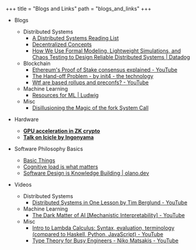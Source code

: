+++
title = "Blogs and Links"
path = "blogs_and_links"
+++

- Blogs
  - Distributed Systems
    - [A Distributed Systems Reading List](https://ferd.ca/a-distributed-systems-reading-list.html)
    - [Decentralized Concepts](https://www.varunsrinivasan.com/writing/)
    - [How We Use Formal Modeling, Lightweight Simulations, and Chaos Testing to Design Reliable Distributed Systems | Datadog](https://www.datadoghq.com/blog/engineering/formal-modeling-and-simulation/)
  - Blockchain
    - [Ethereum's Proof of Stake consensus explained - YouTube](https://www.youtube.com/watch?v=5gfNUVmX3Es)
    - [The Hand-off Problem - by init4 - the technology](https://blog.init4.technology/p/the-hand-off-problem)
    - [Wtf are based rollups and preconfs? - YouTube](https://www.youtube.com/watch?v=WiKPlNGrUzU)
  - Machine Learning
    - [Resources for ML | Ludwig](https://ludwigabap.bearblog.dev/resources-for-ml/)
  - Misc
    - [Disillusioning the Magic of the fork System Call](https://blog.codingconfessions.com/p/the-magic-of-fork)
- Hardware
  - [**GPU acceleration in ZK crypto**](https://www.youtube.com/watch?v=JJMZQzVhCvY)
  - [**Talk on Icicle by Ingonyama**](https://www.youtube.com/watch?v=mUo0WtLnEHU)
- Software Philosophy Basics

  - [Basic Things](https://matklad.github.io/2024/03/22/basic-things.html)
  - [Cognitive load is what matters](https://minds.md/zakirullin/cognitive)
  - [Software Design is Knowledge Building | olano.dev](https://olano.dev/blog/software-design-is-knowledge-building/)

- Videos
  - Distributed Systems
    - [Distributed Systems in One Lesson by Tim Berglund - YouTube](https://www.youtube.com/watch?v=Y6Ev8GIlbxc)
  - Machine Learning
    - [The Dark Matter of AI [Mechanistic Interpretability] - YouTube](https://www.youtube.com/watch?v=UGO_Ehywuxc)
  - Misc
    - [Intro to Lambda Calculus: Syntax, evaluation, terminology (compared to Haskell, Python, JavaScript) - YouTube](https://www.youtube.com/watch?v=b5VhYkvOk30&list=PLoyEIY-nZq_uipRkxG79uzAgfqDuHzot-)
    - [Type Theory for Busy Engineers - Niko Matsakis - YouTube](https://www.youtube.com/watch?v=9qLACD9Bfbk)
